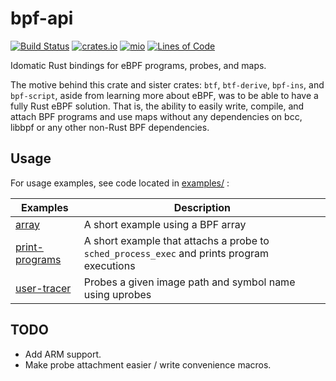 # bpf-api
[![Build Status](https://github.com/arcjustin/bpf-api/workflows/build/badge.svg)](https://github.com/arcjustin/bpf-api/actions?query=workflow%3Abuild)
[![crates.io](https://img.shields.io/crates/v/bpf-api.svg)](https://crates.io/crates/bpf-api)
[![mio](https://docs.rs/bpf-api/badge.svg)](https://docs.rs/bpf-api/)
[![Lines of Code](https://tokei.rs/b1/github/arcjustin/bpf-api?category=code)](https://tokei.rs/b1/github/arcjustin/bpf-api?category=code)

Idomatic Rust bindings for eBPF programs, probes, and maps.

The motive behind this crate and sister crates: `btf`, `btf-derive`, `bpf-ins`, and `bpf-script`, aside from learning more about eBPF, was to be able to have a fully Rust eBPF solution. That is, the ability to easily write, compile, and attach BPF programs and use maps without any dependencies on bcc, libbpf or any other non-Rust BPF dependencies.

## Usage

For usage examples, see code located in [examples/](examples/) :

  | Examples | Description |
  |----------|-------------|
  |[array](examples/array.rs)| A short example using a BPF array|
  |[print-programs](examples/print-programs.rs)| A short example that attachs a probe to `sched_process_exec` and prints program executions|
  |[user-tracer](examples/user-tracer.rs)| Probes a given image path and symbol name using uprobes|

## TODO
- Add ARM support.
- Make probe attachment easier / write convenience macros.
